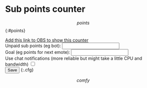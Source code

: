 # Sub points counter

$$points$$
{:#points}

[Add this link to OBS to show this counter](/subpoints?view=$$nonce$$)<input type=hidden name=nonce value="$$nonce$$"><br>
Unpaid sub points (eg bot): <input name=unpaidpoints type=number value="$$unpaidpoints$$"><br>
Goal (eg points for next emote): <input name=goal type=number value="$$goal$$"><br><label>Use chat notifications (more reliable but might take a little CPU and bandwidth) <input type=checkbox name=usecomfy$$usecomfy$$></label><br><input type=submit value="Save">
{:.cfg}

<style>
$$style$$
</style>

<script>window.nonce = "$$viewnonce$$"; window.channelname = "$$channelname$$";</script>
$$comfy$$
<script type=module src="/static/subpoints.js"></script>
